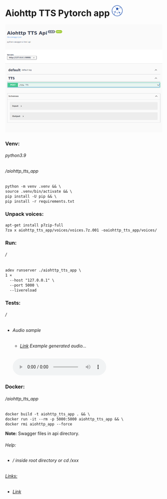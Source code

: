 Aiohttp TTS Pytorch app ![](static/images/logo.png)
=======================
![](static/images/screen.png)
### Venv:
###### python3.9
###### /aiohttp_tts_app
```
python -m venv .venv && \
source .venv/bin/activate && \
pip install -U pip && \
pip install -r requirements.txt
```
### Unpack voices:
```
apt-get install p7zip-full
7za x aiohttp_tts_app/voices/voices.7z.001 -oaiohttp_tts_app/voices/
```
### Run:
###### /
```
adev runserver ./aiohttp_tts_app \                                                                           1 ⨯
  --host "127.0.0.1" \
  --port 5000 \
  --livereload
```
### Tests:
###### /
- ###### Audio sample
  - ###### [Link](https://github.com/Martin1403/RestAPIs/blob/master/aiohttp_tts_app/static/samples/test.wav) Example generated audio...  
  <audio controls src="static/samples/test.wav"></audio>


### Docker:
###### /aiohttp_tts_app
```
docker build -t aiohttp_tts_app . && \
docker run -it --rm -p 5000:5000 aiohttp_tts_app && \
docker rmi aiohttp_app --force
```
**Note:** Swagger files in api directory.
###### Help:
- ###### / inside root directory or cd /xxx  
###### [Links:]()
- ###### [Link]()